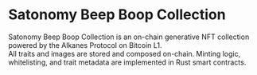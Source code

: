 # Satonomy Beep Boop Collection

Satonomy Beep Boop Collection is an on-chain generative NFT collection powered by the Alkanes Protocol on Bitcoin L1.  
All traits and images are stored and composed on-chain. Minting logic, whitelisting, and trait metadata are implemented in Rust smart contracts.
